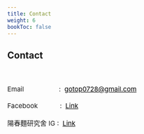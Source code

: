 ```yaml
---
title: Contact
weight: 6
bookToc: false
---
```

## **Contact**
<style>
a.mylink{
	color: #000000;
	text-decoration:underline;
}
a.mylink:hover{
	opacity: 0.5;
	text-decoration:none;
}
a.mylink:visited {
	color:#000000;
	text-decoration:none;
}
</style>
<div style="font-size:15px">
<br /><br />
Email&nbsp;&nbsp;&nbsp;&nbsp;&nbsp;&nbsp;&nbsp;&nbsp;&nbsp;&nbsp;&nbsp;&nbsp;&nbsp;&nbsp;&nbsp;&nbsp;&nbsp;&nbsp;&nbsp;:&nbsp; <a class="mylink" href="mailto:gotop0728@gmail.com" target="_blank">gotop0728@gmail.com</a>
<br /><br />
Facebook&nbsp;&nbsp;&nbsp;&nbsp;&nbsp;&nbsp;&nbsp;&nbsp;&nbsp;&nbsp;&nbsp;&nbsp;: &nbsp;<a class="mylink" href="https://www.facebook.com/profile.php?id=1121106912" target="_blank">Link</a>
<br /><br />
陽春麵研究舍 IG : &nbsp;<a class="mylink" href="https://www.instagram.com/simplenoodle.art/" target="_blank">Link</a>
</div>